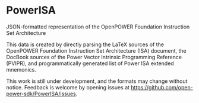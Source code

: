 # PowerISA
JSON-formatted representation of the OpenPOWER Foundation Instruction Set Architecture

This data is created by directly parsing the LaTeX sources of the OpenPOWER
Foundation Instruction Set Architecture (ISA) document, the DocBook sources
of the Power Vector Intrinsic Programming Reference (PVIPR), and
programmatically generated list of Power ISA extended mnemonics.

This work is still under development, and the formats may change without
notice.  Feedback is welcome by opening issues at
https://github.com/open-power-sdk/PowerISA/issues.
